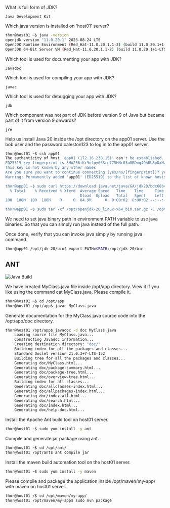 What is full form of JDK?

    Java Development Kit

Which java version is installed on 'host01' server?

````bash
thor@host01 ~$ java -version
openjdk version "11.0.20.1" 2023-08-24 LTS
OpenJDK Runtime Environment (Red_Hat-11.0.20.1.1-2) (build 11.0.20.1+1-LTS)
OpenJDK 64-Bit Server VM (Red_Hat-11.0.20.1.1-2) (build 11.0.20.1+1-LTS, mixed mode, sharing)
````

Which tool is used for documenting your app with JDK?

    Javadoc

Which tool is used for compiling your app with JDK?

    javac

Which tool is used for debugging your app with JDK?

    jdb

Which component was not part of JDK before version 9 of Java but became part of it from version 9 onwards?

    jre

Help us install Java 20 inside the /opt directory on the app01 server. Use the bob user and the password caleston123 to log in to the app01 server.

````bash
thor@host01 ~$ ssh app01
The authenticity of host 'app01 (172.16.238.15)' can't be established.
ED25519 key fingerprint is SHA256:Kr9ntpy03Sre775HNr03u8RDmq4QhRU8pDxHzuwDnTA.
This key is not known by any other names
Are you sure you want to continue connecting (yes/no/[fingerprint])? yes
Warning: Permanently added 'app01' (ED25519) to the list of known hosts.

thor@app01 ~$ sudo curl https://download.java.net/java/GA/jdk20/bdc68b4b9cbc4ebcb30745c85038d91d/36/GPL/openjdk-20_linux-x64_bin.tar.gz --output /opt/openjdk-20_linux-x64_bin.tar.gz
  % Total    % Received % Xferd  Average Speed   Time    Time     Time  Current
                                 Dload  Upload   Total   Spent    Left  Speed
100  188M  100  188M    0     0  84.9M      0  0:00:02  0:00:02 --:--:-- 84.9M

thor@app01 ~$ sudo tar -xf /opt/openjdk-20_linux-x64_bin.tar.gz -C /opt/
````

We need to set java binary path in environment PATH variable to use java binaries. So that you can simply run java instead of the full path.

Once done, verify that you can invoke java simply by running java command.

````bash
thor@app01 /opt/jdk-20/bin$ export PATH=$PATH:/opt/jdk-20/bin
````

## ANT

<img src="C:\Users\18729\DevOps-Note\DevOps-Note\12-Factor-App\images\image-9.PNG" alt="Java Build">


We have created MyClass.java file inside /opt/app directory. View it if you like using the command cat MyClass.java. Please compile it.

````bash
thor@host01 ~$ cd /opt/app
thor@host01 /opt/app$ javac MyClass.java
````

Generate documentation for the MyClass.java source code into the /opt/app/doc directory.

````bash
thor@host01 /opt/app$ javadoc -d doc MyClass.java
    Loading source file MyClass.java...
    Constructing Javadoc information...
    Creating destination directory: "doc/"
    Building index for all the packages and classes...
    Standard Doclet version 21.0.3+7-LTS-152
    Building tree for all the packages and classes...
    Generating doc/MyClass.html...
    Generating doc/package-summary.html...
    Generating doc/package-tree.html...
    Generating doc/overview-tree.html...
    Building index for all classes...
    Generating doc/allclasses-index.html...
    Generating doc/allpackages-index.html...
    Generating doc/index-all.html...
    Generating doc/search.html...
    Generating doc/index.html...
    Generating doc/help-doc.html...
````

Install the Apache Ant build tool on host01 server.

````bash
thor@host01 ~$ sudo yum install -y ant
````

Compile and generate jar package using ant.

````bash
thor@host01 ~$ cd /opt/ant/
thor@host01 /opt/ant$ ant compile jar
````
Install the maven build automation tool on the host01 server.

````bash
thor@host01 ~$ sudo yum install -y maven
````

Please compile and package the application inside /opt/maven/my-app/ with maven on host01 server.

````bash
thor@host01 /$ cd /opt/maven/my-app/
thor@host01 /opt/maven/my-app$ sudo mvn package
````
